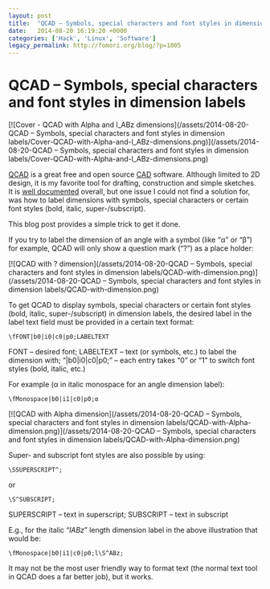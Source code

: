 ```yaml
---
layout: post
title:  "QCAD – Symbols, special characters and font styles in dimension labels"
date:   2014-08-20 16:19:20 +0000
categories: ['Hack', 'Linux', 'Software']
legacy_permalink: http://fomori.org/blog/?p=1005
---
```



QCAD – Symbols, special characters and font styles in dimension labels
======================================================================

[![Cover - QCAD with Alpha and l_ABz dimensions](/assets/2014-08-20-QCAD – Symbols, special characters and font styles in dimension labels/Cover-QCAD-with-Alpha-and-l_ABz-dimensions.png)](/assets/2014-08-20-QCAD – Symbols, special characters and font styles in dimension labels/Cover-QCAD-with-Alpha-and-l_ABz-dimensions.png)

[QCAD](http://www.qcad.org/en/ "qcad.org") is a great free and open source [CAD](https://en.wikipedia.org/wiki/Computer-aided_design "en.wikipedia.org - Computer-aided_design") software. Although limited to 2D design, it is my favorite tool for drafting, construction and simple sketches. It is [well documented](http://www.qcad.org/en/qcad-documentation "qcad.org/en - qcad-documentation") overall, but one issue I could not find a solution for, was how to label dimensions with symbols, special characters or certain font styles (bold, italic, super-/subscript).

This blog post provides a simple trick to get it done.

If you try to label the dimension of an angle with a symbol (like “α” or “β”) for example, QCAD will only show a question mark (“?”) as a place holder:

[![QCAD with ? dimension](/assets/2014-08-20-QCAD – Symbols, special characters and font styles in dimension labels/QCAD-with-dimension.png)](/assets/2014-08-20-QCAD – Symbols, special characters and font styles in dimension labels/QCAD-with-dimension.png)

To get QCAD to display symbols, special characters or certain font styles (bold, italic, super-/subscript) in dimension labels, the desired label in the label text field must be provided in a certain text format:

```
\fFONT|b0|i0|c0|p0;LABELTEXT
```

FONT – desired font; LABELTEXT – text (or symbols, etc.) to label the dimension with; “|b0|i0|c0|p0;” – each entry takes “0” or “1” to switch font styles (bold, italic, etc.)

For example (α in italic monospace for an angle dimension label):

```
\fMonospace|b0|i1|c0|p0;α
```

[![QCAD with Alpha dimension](/assets/2014-08-20-QCAD – Symbols, special characters and font styles in dimension labels/QCAD-with-Alpha-dimension.png)](/assets/2014-08-20-QCAD – Symbols, special characters and font styles in dimension labels/QCAD-with-Alpha-dimension.png)

Super- and subscript font styles are also possible by using:

```
\SSUPERSCRIPT^;
```

or

```
\S^SUBSCRIPT;
```

SUPERSCRIPT – text in superscript; SUBSCRIPT – text in subscript

E.g., for the italic “*lABz*” length dimension label in the above illustration that would be:

```
\fMonospace|b0|i1|c0|p0;l\S^ABz;
```

It may not be the most user friendly way to format text (the normal text tool in QCAD does a far better job), but it works.

  

	